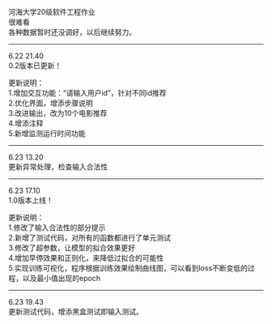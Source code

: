 河海大学20级软件工程作业<br>
很难看<br>
各种数据暂时还没调好，以后继续努力。<br>
____________
6.22 21.40<br>
0.2版本已更新！<br>

更新说明：<br>
1.增加交互功能：“请输入用户id”，针对不同id推荐<br>
2.优化界面，增添步骤说明<br>
3.改进输出，改为10个电影推荐<br>
4.增添注释<br>
5.新增监测运行时间功能<br>
____________
6.23 13.20<br>
更新异常处理，检查输入合法性
<br>
____________
6.23 17.10 <br>
1.0版本上线！<br>

更新说明：<br>
1.修改了输入合法性的部分提示<br>
2.新增了测试代码，对所有的函数都进行了单元测试<br>
3.修改了超参数，让模型的拟合效果更好<br>
4.增加早停效果和正则化，来降低过拟合的可能性<br>
5.实现训练可视化，程序根据训练效果绘制曲线图，可以看到loss不断变低的过程，以及最小值出现的epoch<br>
____________
6.23 19.43<br>
更新测试代码，增添黑盒测试即输入测试。

